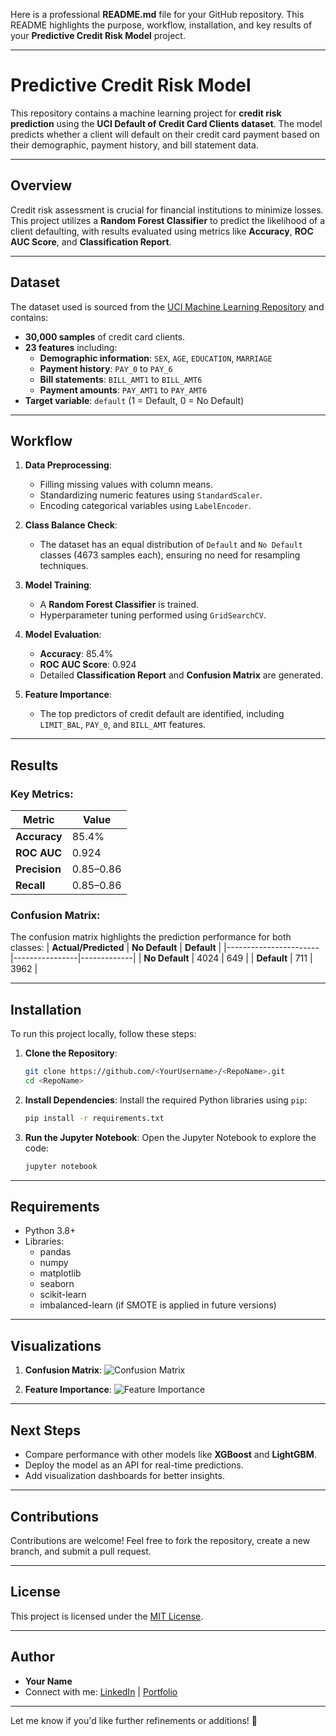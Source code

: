Here is a professional **README.md** file for your GitHub repository. This README highlights the purpose, workflow, installation, and key results of your **Predictive Credit Risk Model** project.

---

# **Predictive Credit Risk Model**

This repository contains a machine learning project for **credit risk prediction** using the **UCI Default of Credit Card Clients dataset**. The model predicts whether a client will default on their credit card payment based on their demographic, payment history, and bill statement data.

---

## **Overview**

Credit risk assessment is crucial for financial institutions to minimize losses. This project utilizes a **Random Forest Classifier** to predict the likelihood of a client defaulting, with results evaluated using metrics like **Accuracy**, **ROC AUC Score**, and **Classification Report**.

---

## **Dataset**

The dataset used is sourced from the [UCI Machine Learning Repository](https://archive.ics.uci.edu/ml/datasets/default+of+credit+card+clients) and contains:

- **30,000 samples** of credit card clients.
- **23 features** including:
  - **Demographic information**: `SEX`, `AGE`, `EDUCATION`, `MARRIAGE`
  - **Payment history**: `PAY_0` to `PAY_6`
  - **Bill statements**: `BILL_AMT1` to `BILL_AMT6`
  - **Payment amounts**: `PAY_AMT1` to `PAY_AMT6`
- **Target variable**: `default` (1 = Default, 0 = No Default)

---

## **Workflow**

1. **Data Preprocessing**:
   - Filling missing values with column means.
   - Standardizing numeric features using `StandardScaler`.
   - Encoding categorical variables using `LabelEncoder`.

2. **Class Balance Check**:
   - The dataset has an equal distribution of `Default` and `No Default` classes (4673 samples each), ensuring no need for resampling techniques.

3. **Model Training**:
   - A **Random Forest Classifier** is trained.
   - Hyperparameter tuning performed using `GridSearchCV`.

4. **Model Evaluation**:
   - **Accuracy**: 85.4%
   - **ROC AUC Score**: 0.924
   - Detailed **Classification Report** and **Confusion Matrix** are generated.

5. **Feature Importance**:
   - The top predictors of credit default are identified, including `LIMIT_BAL`, `PAY_0`, and `BILL_AMT` features.

---

## **Results**

### Key Metrics:
| Metric          | Value   |
|-----------------|---------|
| **Accuracy**    | 85.4%   |
| **ROC AUC**     | 0.924   |
| **Precision**   | 0.85–0.86 |
| **Recall**      | 0.85–0.86 |

### **Confusion Matrix**:
The confusion matrix highlights the prediction performance for both classes:
| **Actual/Predicted** | **No Default** | **Default** |
|-----------------------|----------------|-------------|
| **No Default**        | 4024          | 649         |
| **Default**           | 711           | 3962        |

---

## **Installation**

To run this project locally, follow these steps:

1. **Clone the Repository**:
   ```bash
   git clone https://github.com/<YourUsername>/<RepoName>.git
   cd <RepoName>
   ```

2. **Install Dependencies**:
   Install the required Python libraries using `pip`:
   ```bash
   pip install -r requirements.txt
   ```

3. **Run the Jupyter Notebook**:
   Open the Jupyter Notebook to explore the code:
   ```bash
   jupyter notebook
   ```

---

## **Requirements**

- Python 3.8+
- Libraries:
   - pandas
   - numpy
   - matplotlib
   - seaborn
   - scikit-learn
   - imbalanced-learn (if SMOTE is applied in future versions)

---

## **Visualizations**

1. **Confusion Matrix**:
   ![Confusion Matrix](<Add-Your-Image-Link-Here>)

2. **Feature Importance**:
   ![Feature Importance](<Add-Your-Image-Link-Here>)

---

## **Next Steps**

- Compare performance with other models like **XGBoost** and **LightGBM**.
- Deploy the model as an API for real-time predictions.
- Add visualization dashboards for better insights.

---

## **Contributions**

Contributions are welcome! Feel free to fork the repository, create a new branch, and submit a pull request.

---

## **License**

This project is licensed under the [MIT License](https://opensource.org/licenses/MIT).

---

## **Author**

- **Your Name**  
- Connect with me: [LinkedIn](<Your LinkedIn Link>) | [Portfolio](<Your Portfolio Link>)  

---

Let me know if you'd like further refinements or additions! 🚀

